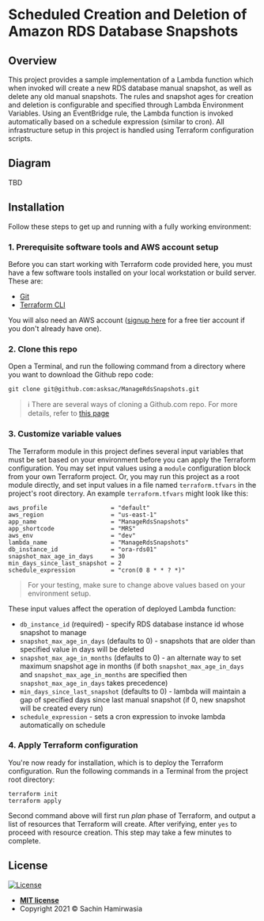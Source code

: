 # Scheduled Creation and Deletion of Amazon RDS Database Snapshots

## Overview 

This project provides a sample implementation of a Lambda function which when invoked will 
create a new RDS database manual snapshot, as well as delete any old manual snapshots. The 
rules and snapshot ages for creation and deletion is configurable and specified through 
Lambda Environment Variables. Using an EventBridge rule, the Lambda function is invoked 
automatically based on a schedule expression (similar to cron). All infrastructure setup
in this project is handled using Terraform configuration scripts. 

## Diagram

TBD

## Installation

Follow these steps to get up and running with a fully working environment: 

### 1. Prerequisite software tools and AWS account setup

Before you can start working with Terraform code provided here, you must have a few 
software tools installed on your local workstation or build server. These are:

- [Git](https://git-scm.com/book/en/v2/Getting-Started-Installing-Git)
- [Terraform CLI](https://learn.hashicorp.com/tutorials/terraform/install-cli) 

You will also need an AWS account ([signup here](https://aws.amazon.com/free/free-tier/) 
for a free tier account if you don't already have one). 

### 2. Clone this repo

Open a Terminal, and run the following command from a directory where you want to download 
the Github repo code: 

`git clone git@github.com:asksac/ManageRdsSnapshots.git`

> :information_source: There are several ways of cloning a Github.com repo. For more details, 
refer to [this page](https://docs.github.com/en/free-pro-team@latest/github/creating-cloning-and-archiving-repositories/cloning-a-repository)

### 3. Customize variable values 

The Terraform module in this project defines several input variables that must be set 
based on your environment before you can apply the Terraform configuration. You may 
set input values using a `module` configuration block from your own Terraform project. 
Or, you may run this project as a root module directly, and set input values in 
a file named `terraform.tfvars` in the project's root directory. An example 
`terraform.tfvars` might look like this: 

```
aws_profile                  = "default"
aws_region                   = "us-east-1"
app_name                     = "ManageRdsSnapshots"
app_shortcode                = "MRS"
aws_env                      = "dev"
lambda_name                  = "ManageRdsSnapshots"
db_instance_id               = "ora-rds01"
snapshot_max_age_in_days     = 30
min_days_since_last_snapshot = 2
schedule_expression          = "cron(0 8 * * ? *)" 
```

  > For your testing, make sure to change above values based on your environment setup. 

These input values affect the operation of deployed Lambda function: 

* `db_instance_id` (required) - specify RDS database instance id whose snapshot to manage
* `snapshot_max_age_in_days` (defaults to 0) - snapshots that are older than specified value
   in days will be deleted
* `snapshot_max_age_in_months` (defaults to 0) - an alternate way to set maximum snapshot 
  age in months (if both `snapshot_max_age_in_days` and `snapshot_max_age_in_months` are 
  specified then `snapshot_max_age_in_days` takes precedence)
* `min_days_since_last_snapshot` (defaults to 0) - lambda will maintain a gap of specified
  days since last manual snapshot (if 0, new snapshot will be created every run)
* `schedule_expression` - sets a cron expression to invoke lambda automatically on schedule 


### 4. Apply Terraform configuration

You're now ready for installation, which is to deploy the Terraform configuration. Run the 
following commands in a Terminal from the project root directory:

```shell
terraform init
terraform apply
```

Second command above will first run _plan_ phase of Terraform, and output a list of 
resources that Terraform will create. After verifying, enter `yes` to proceed with resource 
creation. This step may take a few minutes to complete.  

## License

[![License](http://img.shields.io/:license-mit-blue.svg?style=flat-square)](http://badges.mit-license.org)

- **[MIT license](http://opensource.org/licenses/mit-license.php)**
- Copyright 2021 &copy; Sachin Hamirwasia
